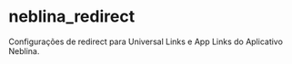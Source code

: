 # neblina_redirect
Configurações de redirect para Universal Links e App Links do Aplicativo Neblina.
